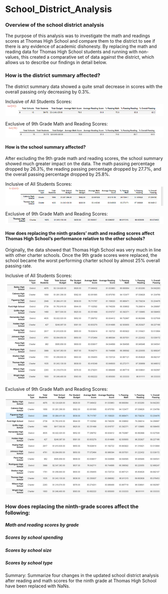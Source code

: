 # School_District_Analysis

### Overview of the school district analysis
The purpose of this analysis was to investigate the math and readings scores at Thomas High School and compare them to the district to see if there is any evidence of academic dishonesty. By replacing the math and reading data for Thomas High School students and running with non-values, this created a comparative set of data against the district, which allows us to describe our findings in detail below.

### How is the district summary affected?

The district summary data showed a quite small decrease in scores with the overall passing only decreasing by 0.3%.

Inclusive of All Students Scores:
![Alt text](https://github.com/lauren1478/School_District_Analysis/blob/main/All_district_summary_use%20this.png)

Exclusive of 9th Grade Math and Reading Scores:
![Alt text](https://github.com/lauren1478/School_District_Analysis/blob/main/No_9th_graders_district_summary.png)

#### How is the school summary affected?

After excluding the 9th grade math and reading scores, the school summary showed much greater impact on the data. The math passing percentage dropped by 26.3%, the reading passing percentage dropped by 27.7%, and the overall passing percentage dropped by 25.8%.

Inclusive of All Students Scores:
![Alt text](https://github.com/lauren1478/School_District_Analysis/blob/main/THS_Original.png)

Exclusive of 9th Grade Math and Reading Scores:
![Alt text](https://github.com/lauren1478/School_District_Analysis/blob/main/THS_no%209th%20graders.png)

#### How does replacing the ninth graders’ math and reading scores affect Thomas High School’s performance relative to the other schools?

Originally, the data showed that Thomas High School was very much in line with other charter schools. Once the 9th grade scores were replaced, the school became the worst performing charter school by almost 25% overall passing rate.

Inclusive of All Students Scores:
![Alt text](https://github.com/lauren1478/School_District_Analysis/blob/main/all%20schools%20original.png)

Exclusive of 9th Grade Math and Reading Scores:
![Alt text](https://github.com/lauren1478/School_District_Analysis/blob/main/all%20schools%20no%209th%20grade.png)

### How does replacing the ninth-grade scores affect the following:
##### Math and reading scores by grade
##### Scores by school spending
##### Scores by school size
##### Scores by school type
Summary: Summarize four changes in the updated school district analysis after reading and math scores for the ninth grade at Thomas High School have been replaced with NaNs.
